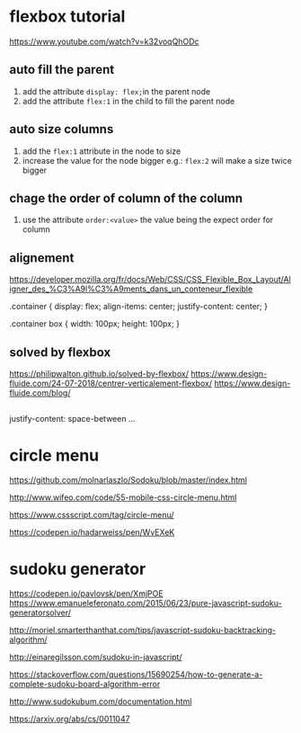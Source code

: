 
# flexbox tutorial
https://www.youtube.com/watch?v=k32voqQhODc

## auto fill the parent
1. add the attribute `display: flex;`in the parent node
1. add the attribute `flex:1` in the child to fill the parent node

## auto size columns
1. add the `flex:1` attribute in the node to size
1. increase the value for the node bigger e.g.: `flex:2` will make a size twice bigger

## chage the order of column of the column
1. use the attribute `order:<value>` the value being the expect order for column

## alignement
https://developer.mozilla.org/fr/docs/Web/CSS/CSS_Flexible_Box_Layout/Aligner_des_%C3%A9l%C3%A9ments_dans_un_conteneur_flexible

.container {
  display: flex;
  align-items: center;
  justify-content: center;
}

.container box {
  width: 100px;
  height: 100px;
}

## solved by flexbox
https://philipwalton.github.io/solved-by-flexbox/
https://www.design-fluide.com/24-07-2018/centrer-verticalement-flexbox/
https://www.design-fluide.com/blog/

## 
justify-content: space-between
...

# circle menu

https://github.com/molnarlaszlo/Sodoku/blob/master/index.html

http://www.wifeo.com/code/55-mobile-css-circle-menu.html

https://www.cssscript.com/tag/circle-menu/

https://codepen.io/hadarweiss/pen/WvEXeK

# sudoku generator

https://codepen.io/pavlovsk/pen/XmjPOE
https://www.emanueleferonato.com/2015/06/23/pure-javascript-sudoku-generatorsolver/

http://moriel.smarterthanthat.com/tips/javascript-sudoku-backtracking-algorithm/

http://einaregilsson.com/sudoku-in-javascript/

https://stackoverflow.com/questions/15690254/how-to-generate-a-complete-sudoku-board-algorithm-error

http://www.sudokubum.com/documentation.html

https://arxiv.org/abs/cs/0011047
